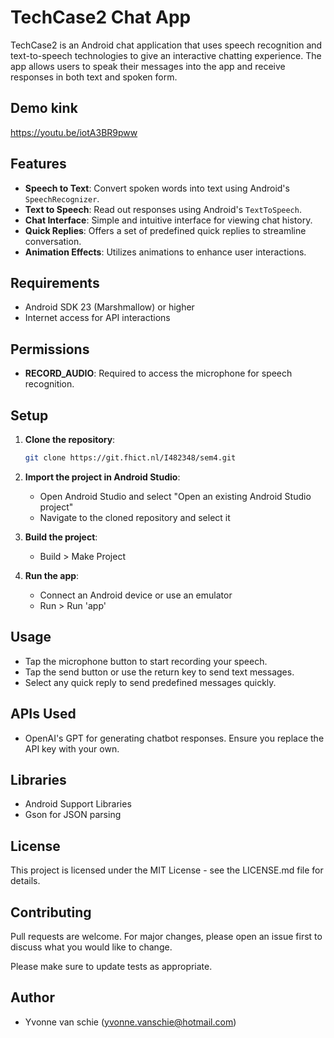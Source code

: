 # TechCase2 Chat App

TechCase2 is an Android chat application that uses speech recognition and text-to-speech
technologies to give an interactive chatting experience. The app allows users to speak their
messages into the app and receive responses in both text and spoken form.

## Demo kink
https://youtu.be/iotA3BR9pww

## Features

- **Speech to Text**: Convert spoken words into text using Android's `SpeechRecognizer`.
- **Text to Speech**: Read out responses using Android's `TextToSpeech`.
- **Chat Interface**: Simple and intuitive interface for viewing chat history.
- **Quick Replies**: Offers a set of predefined quick replies to streamline conversation.
- **Animation Effects**: Utilizes animations to enhance user interactions.

## Requirements

- Android SDK 23 (Marshmallow) or higher
- Internet access for API interactions

## Permissions

- **RECORD_AUDIO**: Required to access the microphone for speech recognition.

## Setup

1. **Clone the repository**:
   ```bash
   git clone https://git.fhict.nl/I482348/sem4.git
   ```
2. **Import the project in Android Studio**:
    - Open Android Studio and select "Open an existing Android Studio project"
    - Navigate to the cloned repository and select it

3. **Build the project**:
    - Build > Make Project

4. **Run the app**:
    - Connect an Android device or use an emulator
    - Run > Run 'app'

## Usage

- Tap the microphone button to start recording your speech.
- Tap the send button or use the return key to send text messages.
- Select any quick reply to send predefined messages quickly.

## APIs Used

- OpenAI's GPT for generating chatbot responses. Ensure you replace the API key with your own.

## Libraries

- Android Support Libraries
- Gson for JSON parsing

## License

This project is licensed under the MIT License - see the LICENSE.md file for details.

## Contributing

Pull requests are welcome. For major changes, please open an issue first to discuss what you would
like to change.

Please make sure to update tests as appropriate.

## Author

- Yvonne van schie (yvonne.vanschie@hotmail.com)
